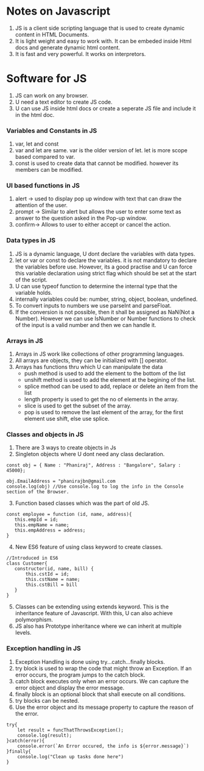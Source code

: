 # Notes on Javascript 
1. JS is a client side scripting language that is used to create dynamic content in HTML Documents. 
2. It is light weight and easy to work with. It can be embeded inside Html docs and generate dynamic html content. 
3. It is fast and very powerful. It works on interpretors. 

# Software for JS
1. JS can work on any browser. 
2. U need a text editor to create JS code. 
3. U can use JS inside html docs or create a seperate JS file and include it in the html doc. 

### Variables and Constants in JS
1. var, let and const
2. var and let are same. var is the older version of let. let is more scope based compared to var. 
3. const is used to create data that cannot be modified. however its members can be modified. 

### UI based functions in JS
1. alert -> used to display pop up window with text that can draw the attention of the user.  
2. prompt -> Similar to alert but allows the user to enter some text as answer to the question asked in the Pop-up window. 
3. confirm-> Allows to user to either accept or cancel the action. 

### Data types in JS
1. JS is a dynamic language, U dont declare the variables with data types.
2. let or var or const to declare the variables. it is not mandatory to declare the variables before use. However, its a good practise and U can force this variable declaration using strict flag which should be set at the start of the script. 
3. U can use typeof function to determine the internal type that the variable holds. 
4.  internally variables could be: number, string, object, boolean, undefined.
5. To convert inputs to numbers we use parseInt and parseFloat. 
6. If the conversion is not possible, then it shall be assigned as NaN(Not a Number). However we can use IsNumber or Number functions to check of the input is a valid number and then we can handle it. 

### Arrays in JS
1. Arrays in JS work like collections of other programming languages. 
2. All arrays are objects, they can be initialized with [] operator.
3. Arrays has functions thru which U can manipulate the data
    - push method is used to add the element to the bottom of the list
    - unshift method is used to add the element at the begining of the list. 
    - splice method can be used to add, replace or delete an item from the list
    - length property is used to get the no of elements in the array. 
    - slice is used to get the subset of the array.
    - pop is used to remove the last element of the array, for the first element use shift, else use splice. 

 ### Classes and objects in JS
 1. There are 3 ways to create objects in Js
 2. Singleton objects where U dont need any class declaration.
 ```
 const obj = { Name : "Phaniraj", Address : "Bangalore", Salary : 45000};

 obj.EmailAddress = "phanirajbn@gmail.com
 console.log(obj) //Use console.log to log the info in the Console section of the Browser. 
 ```
 3. Function based classes which was the part of old JS.
 ```
 const employee = function (id, name, address){
    this.empId = id;
    this.empName = name;
    this.empAddress = address;
}
 ``` 
 4. New ES6 feature of using class keyword to create classes. 
 ```
 //Introduced in ES6
class Customer{
    constructor(id, name, bill) {
        this.cstId = id;
        this.cstName = name;
        this.cstBill = bill 
    }
}
 ```
5. Classes can be extending using extends keyword. This is the inheritance feature of Javascript. With this,  U can also achieve polymorphism. 
6. JS also has Prototype inheritance where we can inherit at multiple levels. 

### Exception handling in JS
1. Exception Handling is done using try...catch...finally blocks. 
2. try block is used to wrap the code that might throw an Exception. If an error occurs, the program jumps to the catch block. 
3. catch block executes only when an error occurs. We can capture the error object and display the error message. 
4. finally block is an optional block that shall execute on all conditions. 
5. try blocks can be nested. 
6. Use the error object and its message property to capture the reason of the error. 
```
try{
    let result = funcThatThrowsException();
    console.log(result);
}catch(error){
    console.error(`An Error occured, the info is ${error.message}`)
}finally{
    console.log("Clean up tasks done here")
}

```





